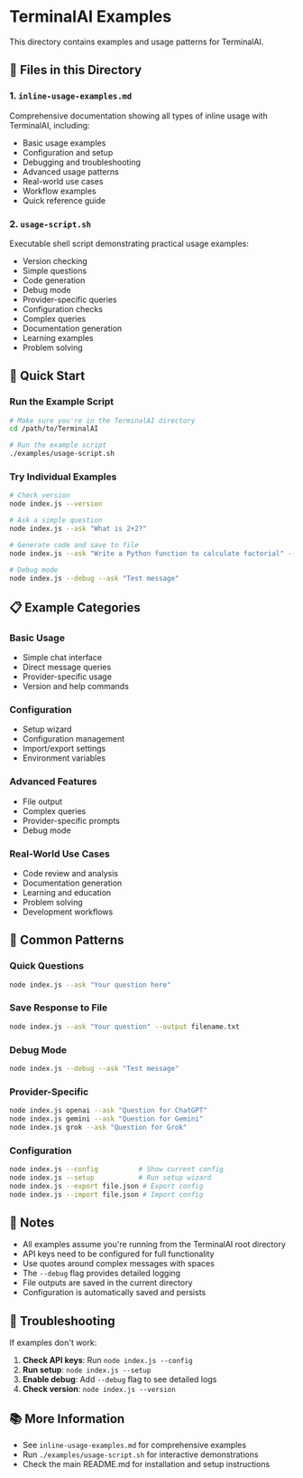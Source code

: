 # TerminalAI Examples

This directory contains examples and usage patterns for TerminalAI.

## 📁 **Files in this Directory**

### **1. `inline-usage-examples.md`**
Comprehensive documentation showing all types of inline usage with TerminalAI, including:
- Basic usage examples
- Configuration and setup
- Debugging and troubleshooting
- Advanced usage patterns
- Real-world use cases
- Workflow examples
- Quick reference guide

### **2. `usage-script.sh`**
Executable shell script demonstrating practical usage examples:
- Version checking
- Simple questions
- Code generation
- Debug mode
- Provider-specific queries
- Configuration checks
- Complex queries
- Documentation generation
- Learning examples
- Problem solving

## 🚀 **Quick Start**

### **Run the Example Script**
```bash
# Make sure you're in the TerminalAI directory
cd /path/to/TerminalAI

# Run the example script
./examples/usage-script.sh
```

### **Try Individual Examples**
```bash
# Check version
node index.js --version

# Ask a simple question
node index.js --ask "What is 2+2?"

# Generate code and save to file
node index.js --ask "Write a Python function to calculate factorial" --output factorial.py

# Debug mode
node index.js --debug --ask "Test message"
```

## 📋 **Example Categories**

### **Basic Usage**
- Simple chat interface
- Direct message queries
- Provider-specific usage
- Version and help commands

### **Configuration**
- Setup wizard
- Configuration management
- Import/export settings
- Environment variables

### **Advanced Features**
- File output
- Complex queries
- Provider-specific prompts
- Debug mode

### **Real-World Use Cases**
- Code review and analysis
- Documentation generation
- Learning and education
- Problem solving
- Development workflows

## 🎯 **Common Patterns**

### **Quick Questions**
```bash
node index.js --ask "Your question here"
```

### **Save Response to File**
```bash
node index.js --ask "Your question" --output filename.txt
```

### **Debug Mode**
```bash
node index.js --debug --ask "Test message"
```

### **Provider-Specific**
```bash
node index.js openai --ask "Question for ChatGPT"
node index.js gemini --ask "Question for Gemini"
node index.js grok --ask "Question for Grok"
```

### **Configuration**
```bash
node index.js --config          # Show current config
node index.js --setup           # Run setup wizard
node index.js --export file.json # Export config
node index.js --import file.json # Import config
```

## 📝 **Notes**

- All examples assume you're running from the TerminalAI root directory
- API keys need to be configured for full functionality
- Use quotes around complex messages with spaces
- The `--debug` flag provides detailed logging
- File outputs are saved in the current directory
- Configuration is automatically saved and persists

## 🔧 **Troubleshooting**

If examples don't work:

1. **Check API keys**: Run `node index.js --config`
2. **Run setup**: `node index.js --setup`
3. **Enable debug**: Add `--debug` flag to see detailed logs
4. **Check version**: `node index.js --version`

## 📚 **More Information**

- See `inline-usage-examples.md` for comprehensive examples
- Run `./examples/usage-script.sh` for interactive demonstrations
- Check the main README.md for installation and setup instructions 